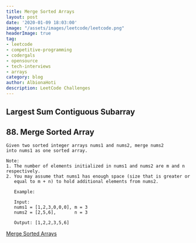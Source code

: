 ```yaml
---
title: Merge Sorted Arrays
layout: post
date: '2020-01-09 18:03:00'
image: "/assets/images/leetcode/leetcode.png"
headerImage: true
tag:
- leetcode
- competitive-programming
- codergals
- opensource
- tech-interviews
- arrays
category: blog
author: AlbionaHoti
description: LeetCode Challenges
---
```




## Largest Sum Contiguous Subarray

## 88. Merge Sorted Array

    Given two sorted integer arrays nums1 and nums2, merge nums2
    into nums1 as one sorted array.

    Note:
    1. The number of elements initialized in nums1 and nums2 are m and n respectively.
    2. You may assume that nums1 has enough space (size that is greater or
       equal to m + n) to hold additional elements from nums2.

```
   Example:

   Input: 
   nums1 = [1,2,3,0,0,0], m = 3
   nums2 = [2,5,6],       n = 3

   Output: [1,2,2,3,5,6]

```

[Merge Sorted Arrays](https://leetcode.com/problems/merge-sorted-array/)
